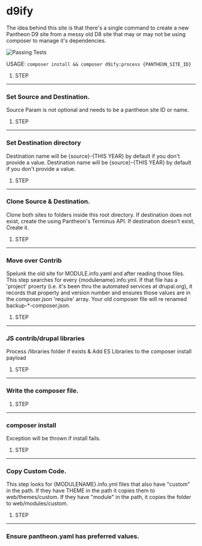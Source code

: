 # d9ify

The idea behind this site is that there's a single command to create a new Pantheon
D9 site from a messy old D8 site that may or may not be using composer to manage
it's dependencies.

![Passing Tests](https://github.com/stovak/d9ify/actions/workflows/php.yml/badge.svg)

USAGE: ```composer install && composer d9ify:process {PANTHEON_SITE_ID}```

1. STEP 
***************************************

  ### Set Source and Destination.
  
  Source Param is not optional and needs to be
  a pantheon site ID or name.



1. STEP 
***************************************

  ### Set Destination directory
  
  Destination name will be {source}-{THIS YEAR} by default
  if you don't provide a value. Destination name will be
  {source}-{THIS YEAR} by default if you don't provide a value.



1. STEP 
***************************************

  ### Clone Source & Destination.
  
  Clone both sites to folders inside this root directory.
  If destination does not exist, create the using Pantheon's
  Terminus API. If destination doesn't exist, Create it.



1. STEP 
***************************************

  ### Move over Contrib
  
  Spelunk the old site for MODULE.info.yaml and after reading
  those files. This step searches for every {modulename}.info.yml. If that
  file has a 'project' proerty (i.e. it's been thru the automated services at
  drupal.org), it records that property and version number and ensures
  those values are in the composer.json 'require' array. Your old composer
  file will re renamed backup-*-composer.json.



1. STEP 
***************************************

  ### JS contrib/drupal libraries
  
  Process /libraries folder if exists & Add ES Libraries to the composer
  install payload



1. STEP 
***************************************

  ### Write the composer file.



1. STEP 
***************************************

  ### composer install
  
  Exception will be thrown if install fails.



1. STEP 
***************************************

  ### Copy Custom Code.
  
  This step looks for {MODULENAME}.info.yml files that also have "custom"
  in the path. If they have THEME in the path it copies them to web/themes/custom.
  If they have "module" in the path, it copies the folder to web/modules/custom.



1. STEP 
***************************************

  ### Ensure pantheon.yaml has preferred values.


